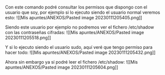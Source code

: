 Con este comando podré consultar los permisos que dispongo con el usuario que soy, por ejemplo si lo ejecuto siendo el usuario normal veremos esto:
![[Mis apuntes/ANEXOS/Pasted image 20230111205405.png]]

Siendo este usuario por ejemplo no podremos ver el fichero /etc/shadow con las contraseñas cifradas:
![[Mis apuntes/ANEXOS/Pasted image 20230111205518.png]]

Y si lo ejecuto siendo el usuario sudo, aquí veré que tengo permiso para hacer todo:
![[Mis apuntes/ANEXOS/Pasted image 20230111205432.png]]

Ahora sin embargo ya sí podré leer el fichero /etc/shadow:
![[Mis apuntes/ANEXOS/Pasted image 20230111205604.png]]